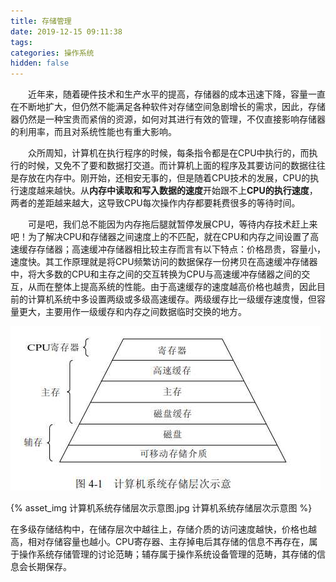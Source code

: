 ```yaml
---
title: 存储管理
date: 2019-12-15 09:11:38
tags:
categories: 操作系统
hidden: false
---
```


&emsp;&emsp;近年来，随着硬件技术和生产水平的提高，存储器的成本迅速下降，容量一直在不断地扩大，但仍然不能满足各种软件对存储空间急剧增长的需求，因此，存储器仍然是一种宝贵而紧俏的资源，如何对其进行有效的管理，不仅直接影响存储器的利用率，而且对系统性能也有重大影响。

&emsp;&emsp;众所周知，计算机在执行程序的时候，每条指令都是在CPU中执行的，而执行的时候，又免不了要和数据打交道。而计算机上面的程序及其要访问的数据往往是存放在内存中。刚开始，还相安无事的，但是随着CPU技术的发展，CPU的执行速度越来越快。从**内存中读取和写入数据的速度**开始跟不上**CPU的执行速度**，两者的差距越来越大，这导致CPU每次操作内存都要耗费很多的等待时间。

&emsp;&emsp;可是吧，我们总不能因为内存拖后腿就暂停发展CPU，等待内存技术赶上来吧！为了解决CPU和存储器之间速度上的不匹配，就在CPU和内存之间设置了高速缓存存储器；高速缓冲存储器相比较主存而言有以下特点：价格昂贵，容量小，速度快。其工作原理就是将CPU频繁访问的数据保存一份拷贝在高速缓冲存储器中，将大多数的CPU和主存之间的交互转换为CPU与高速缓冲存储器之间的交互，从而在整体上提高系统的性能。由于高速缓存的速度越高价格也越贵，因此目前的计算机系统中多设置两级或多级高速缓存。两级缓存比一级缓存速度慢，但容量更大，主要用作一级缓存和内存之间数据临时交换的地方。

![](存储管理/计算机系统存储层次示意图.jpg)

{% asset_img 计算机系统存储层次示意图.jpg 计算机系统存储层次示意图 %}

在多级存储结构中，在储存层次中越往上，存储介质的访问速度越快，价格也越高，相对存储容量也越小。CPU寄存器、主存掉电后其存储的信息不再存在，属于操作系统存储管理的讨论范畴；辅存属于操作系统设备管理的范畴，其存储的信息会长期保存。


